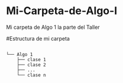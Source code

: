 # Mi-Carpeta-de-Algo-I
Mi carpeta de Algo 1 la parte del Taller


#Estructura de mi carpeta

```

└── Algo 1
    ├── clase 1
    ├── clase 2
    ├── ...
    └── clase n

```
